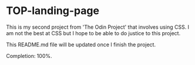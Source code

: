 # TOP-landing-page

This is my second project from 'The Odin Project' that involves using CSS. I am not the best at CSS but I hope to be able to do justice to this project.

This README.md file will be updated once I finish the project.

Completion: 100%.
